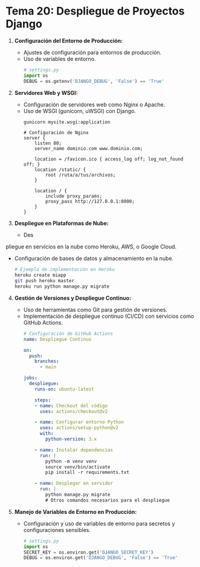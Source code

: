 # Tema 20: Despliegue de Proyectos Django

1. **Configuración del Entorno de Producción:**
   - Ajustes de configuración para entornos de producción.
   - Uso de variables de entorno.
     ```python
     # settings.py
     import os
     DEBUG = os.getenv('DJANGO_DEBUG', 'False') == 'True'
     ```

2. **Servidores Web y WSGI:**
   - Configuración de servidores web como Nginx o Apache.
   - Uso de WSGI (gunicorn, uWSGI) con Django.
     ```bash
     gunicorn mysite.wsgi:application
     ```
     ```nginx
     # Configuración de Nginx
     server {
         listen 80;
         server_name dominio.com www.dominio.com;

         location = /favicon.ico { access_log off; log_not_found off; }
         location /static/ {
             root /ruta/a/tus/archivos;
         }

         location / {
             include proxy_params;
             proxy_pass http://127.0.0.1:8000;
         }
     }
     ```

3. **Despliegue en Plataformas de Nube:**
   - Des

pliegue en servicios en la nube como Heroku, AWS, o Google Cloud.
   - Configuración de bases de datos y almacenamiento en la nube.
     ```bash
     # Ejemplo de implementación en Heroku
     heroku create miapp
     git push heroku master
     heroku run python manage.py migrate
     ```

4. **Gestión de Versiones y Despliegue Continuo:**
   - Uso de herramientas como Git para gestión de versiones.
   - Implementación de despliegue continuo (CI/CD) con servicios como GitHub Actions.
     ```yaml
     # Configuración de GitHub Actions
     name: Despliegue Continuo

     on:
       push:
         branches:
           - main

     jobs:
       despliegue:
         runs-on: ubuntu-latest

         steps:
         - name: Checkout del código
           uses: actions/checkout@v2

         - name: Configurar entorno Python
           uses: actions/setup-python@v2
           with:
             python-version: 3.x

         - name: Instalar dependencias
           run: |
             python -m venv venv
             source venv/bin/activate
             pip install -r requirements.txt

         - name: Desplegar en servidor
           run: |
             python manage.py migrate
             # Otros comandos necesarios para el despliegue
     ```

5. **Manejo de Variables de Entorno en Producción:**
   - Configuración y uso de variables de entorno para secretos y configuraciones sensibles.
     ```python
     # settings.py
     import os
     SECRET_KEY = os.environ.get('DJANGO_SECRET_KEY')
     DEBUG = os.environ.get('DJANGO_DEBUG', 'False') == 'True'
     ```

